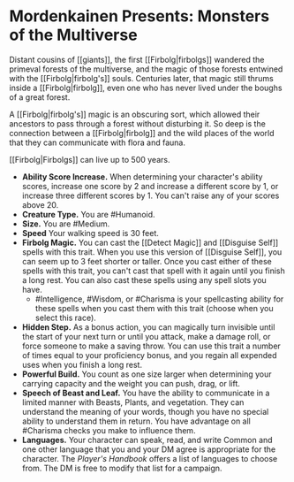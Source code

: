 # Mordenkainen Presents: Monsters of the Multiverse
Distant cousins of [[giants]], the first [[Firbolg|firbolgs]] wandered the primeval forests of the multiverse, and the magic of those forests entwined with the [[Firbolg|firbolg's]] souls. Centuries later, that magic still thrums inside a [[Firbolg|firbolg]], even one who has never lived under the boughs of a great forest.

A [[Firbolg|firbolg's]] magic is an obscuring sort, which allowed their ancestors to pass through a forest without disturbing it. So deep is the connection between a [[Firbolg|firbolg]] and the wild places of the world that they can communicate with flora and fauna.

[[Firbolg|Firbolgs]] can live up to 500 years.

- **Ability Score Increase.** When determining your character's ability scores, increase one score by 2 and increase a different score by 1, or increase three different scores by 1. You can't raise any of your scores above 20.
- **Creature Type.** You are #Humanoid.
- **Size.** You are #Medium.
- **Speed** Your walking speed is 30 feet.
- **Firbolg Magic.** You can cast the [[Detect Magic]] and [[Disguise Self]] spells with this trait. When you use this version of [[Disguise Self]], you can seem up to 3 feet shorter or taller. Once you cast either of these spells with this trait, you can't cast that spell with it again until you finish a long rest. You can also cast these spells using any spell slots you have.
	- #Intelligence, #Wisdom, or #Charisma is your spellcasting ability for these spells when you cast them with this trait (choose when you select this race).
- **Hidden Step.** As a bonus action, you can magically turn invisible until the start of your next turn or until you attack, make a damage roll, or force someone to make a saving throw. You can use this trait a number of times equal to your proficiency bonus, and you regain all expended uses when you finish a long rest.
- **Powerful Build.** You count as one size larger when determining your carrying capacity and the weight you can push, drag, or lift.
- **Speech of Beast and Leaf.** You have the ability to communicate in a limited manner with Beasts, Plants, and vegetation. They can understand the meaning of your words, though you have no special ability to understand them in return. You have advantage on all #Charisma checks you make to influence them.
- **Languages.** Your character can speak, read, and write Common and one other language that you and your DM agree is appropriate for the character. The *Player's Handbook* offers a list of languages to choose from. The DM is free to modify that list for a campaign.